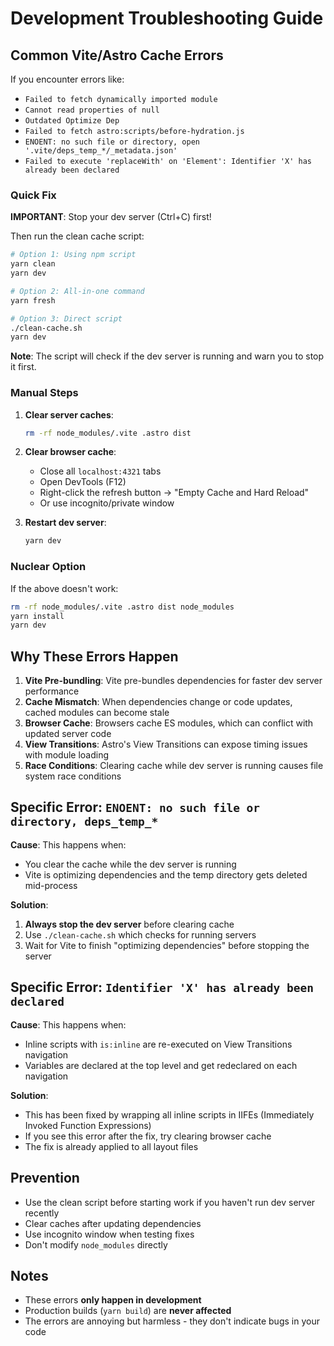 # Development Troubleshooting Guide

## Common Vite/Astro Cache Errors

If you encounter errors like:
- `Failed to fetch dynamically imported module`
- `Cannot read properties of null`
- `Outdated Optimize Dep`
- `Failed to fetch astro:scripts/before-hydration.js`
- `ENOENT: no such file or directory, open '.vite/deps_temp_*/_metadata.json'`
- `Failed to execute 'replaceWith' on 'Element': Identifier 'X' has already been declared`

### Quick Fix

**IMPORTANT**: Stop your dev server (Ctrl+C) first!

Then run the clean cache script:
```bash
# Option 1: Using npm script
yarn clean
yarn dev

# Option 2: All-in-one command
yarn fresh

# Option 3: Direct script
./clean-cache.sh
yarn dev
```

**Note**: The script will check if the dev server is running and warn you to stop it first.

### Manual Steps

1. **Clear server caches**:
   ```bash
   rm -rf node_modules/.vite .astro dist
   ```

2. **Clear browser cache**:
   - Close all `localhost:4321` tabs
   - Open DevTools (F12)
   - Right-click the refresh button → "Empty Cache and Hard Reload"
   - Or use incognito/private window

3. **Restart dev server**:
   ```bash
   yarn dev
   ```

### Nuclear Option

If the above doesn't work:
```bash
rm -rf node_modules/.vite .astro dist node_modules
yarn install
yarn dev
```

## Why These Errors Happen

1. **Vite Pre-bundling**: Vite pre-bundles dependencies for faster dev server performance
2. **Cache Mismatch**: When dependencies change or code updates, cached modules can become stale
3. **Browser Cache**: Browsers cache ES modules, which can conflict with updated server code
4. **View Transitions**: Astro's View Transitions can expose timing issues with module loading
5. **Race Conditions**: Clearing cache while dev server is running causes file system race conditions

## Specific Error: `ENOENT: no such file or directory, deps_temp_*`

**Cause**: This happens when:
- You clear the cache while the dev server is running
- Vite is optimizing dependencies and the temp directory gets deleted mid-process

**Solution**:
1. **Always stop the dev server** before clearing cache
2. Use `./clean-cache.sh` which checks for running servers
3. Wait for Vite to finish "optimizing dependencies" before stopping the server

## Specific Error: `Identifier 'X' has already been declared`

**Cause**: This happens when:
- Inline scripts with `is:inline` are re-executed on View Transitions navigation
- Variables are declared at the top level and get redeclared on each navigation

**Solution**:
- This has been fixed by wrapping all inline scripts in IIFEs (Immediately Invoked Function Expressions)
- If you see this error after the fix, try clearing browser cache
- The fix is already applied to all layout files

## Prevention

- Use the clean script before starting work if you haven't run dev server recently
- Clear caches after updating dependencies
- Use incognito window when testing fixes
- Don't modify `node_modules` directly

## Notes

- These errors **only happen in development**
- Production builds (`yarn build`) are **never affected**
- The errors are annoying but harmless - they don't indicate bugs in your code
